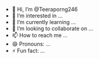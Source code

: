 - 👋 Hi, I’m @Teeraporng246
- 👀 I’m interested in ...
- 🌱 I’m currently learning ...
- 💞️ I’m looking to collaborate on ...
- 📫 How to reach me ...
- 😄 Pronouns: ...
- ⚡ Fun fact: ...

<!---
Teeraporng246/Teeraporng246 is a ✨ special ✨ repository because its `README.md` (this file) appears on your GitHub profile.
You can click the Preview link to take a look at your changes.
--->
